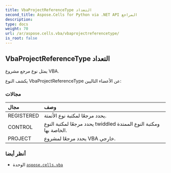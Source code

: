 ```yaml
---
title: VbaProjectReferenceType التعداد
second_title: Aspose.Cells for Python via .NET API المراجع
description:
type: docs
weight: 70
url: /ar/aspose.cells.vba/vbaprojectreferencetype/
is_root: false
---
```

##  VbaProjectReferenceType التعداد
يمثل نوع مرجع مشروع VBA.



يكشف النوع VbaProjectReferenceType عن الأعضاء التاليين:

###  مجالات
| مجال| وصف|
| :- | :- |
| REGISTERED | يحدد مرجعًا لمكتبة نوع الأتمتة.|
| CONTROL | يحدد مرجعًا لمكتبة النوع twiddled ومكتبة النوع الممتدة الخاصة بها.|
| PROJECT | يحدد مرجعًا لمشروع VBA خارجي.|



###  أنظر أيضا
* الوحدة [`aspose.cells.vba`](..)
